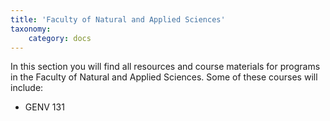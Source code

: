 ```yaml
---
title: 'Faculty of Natural and Applied Sciences'
taxonomy:
    category: docs
---
```

In this section you will find all resources and course materials for programs in the Faculty of Natural and Applied Sciences. Some of these courses will include:

- GENV 131
